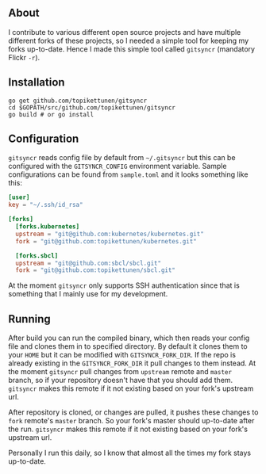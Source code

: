 ## About

I contribute to various different open source projects and have multiple
different forks of these projects, so I needed a simple tool for keeping my
forks up-to-date. Hence I made this simple tool called `gitsyncr` (mandatory
Flickr `-r`).

## Installation

```
go get github.com/topikettunen/gitsyncr
cd $GOPATH/src/github.com/topikettunen/gitsyncr
go build # or go install
```

## Configuration

`gitsyncr` reads config file by default from `~/.gitsyncr` but this can be
configured with the `GITSYNCR_CONFIG` environment variable. Sample
configurations can be found from `sample.toml` and it looks something like this:

``` toml
[user]
key = "~/.ssh/id_rsa"

[forks]
  [forks.kubernetes]
  upstream = "git@github.com:kubernetes/kubernetes.git"
  fork = "git@github.com:topikettunen/kubernetes.git"

  [forks.sbcl]
  upstream = "git@github.com:sbcl/sbcl.git"
  fork = "git@github.com:topikettunen/sbcl.git"
```

At the moment `gitsyncr` only supports SSH authentication since that is
something that I mainly use for my development.

## Running

After build you can run the compiled binary, which then reads your config file
and clones them in to specified directory. By default it clones them to your `HOME`
but it can be modified with `GITSYNCR_FORK_DIR`. If the repo is already existing
in the `GITSYNCR_FORK_DIR` it pull changes to them instead. At the moment
`gitsyncr` pull changes from `upstream` remote and `master` branch, so if your
repository doesn't have that you should add them. `gitsyncr` makes this remote
if it not existing based on your fork's upstream url.

After repository is cloned, or changes are pulled, it pushes these changes to
`fork` remote's `master` branch. So your fork's master should up-to-date after
the run. `gitsyncr` makes this remote if it not existing based on your fork's
upstream url.

Personally I run this daily, so I know that almost all the times my fork stays
up-to-date.

